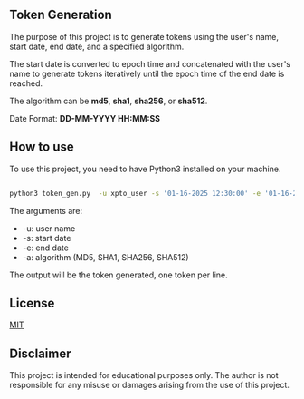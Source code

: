## Token Generation

The purpose of this project is to generate tokens using the user's name, start date, end date, and a specified algorithm.

The start date is converted to epoch time and concatenated with the user's name to generate tokens iteratively until the epoch time of the end date is reached.

The algorithm can be **md5**, **sha1**, **sha256**, or **sha512**.

Date Format: **DD-MM-YYYY HH:MM:SS**

## How to use

To use this project, you need to have Python3 installed on your machine.

```bash

python3 token_gen.py  -u xpto_user -s '01-16-2025 12:30:00' -e '01-16-2025 12:33:00' -a sha256 -g 0

```

The arguments are:

- -u: user name
- -s: start date
- -e: end date
- -a: algorithm (MD5, SHA1, SHA256, SHA512)

The output will be the token generated, one token per line.

## License

[MIT](https://opensource.org/license/mit)

## Disclaimer

This project is intended for educational purposes only. The author is not responsible for any misuse or damages arising from the use of this project.
